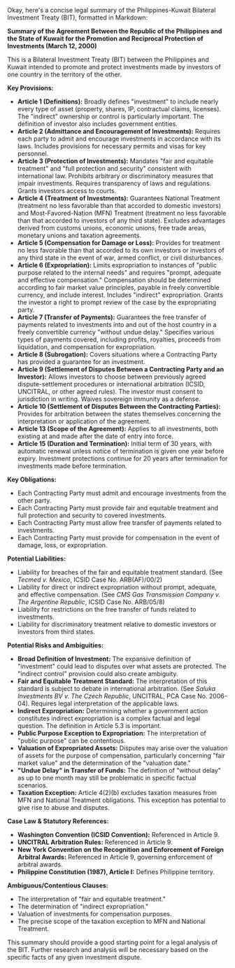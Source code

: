 Okay, here's a concise legal summary of the Philippines-Kuwait Bilateral Investment Treaty (BIT), formatted in Markdown:

**Summary of the Agreement Between the Republic of the Philippines and the State of Kuwait for the Promotion and Reciprocal Protection of Investments (March 12, 2000)**

This is a Bilateral Investment Treaty (BIT) between the Philippines and Kuwait intended to promote and protect investments made by investors of one country in the territory of the other.

**Key Provisions:**

*   **Article 1 (Definitions):** Broadly defines "investment" to include nearly every type of asset (property, shares, IP, contractual claims, licenses).  The "indirect" ownership or control is particularly important. The definition of investor also includes government entities.
*   **Article 2 (Admittance and Encouragement of Investments):** Requires each party to admit and encourage investments in accordance with its laws. Includes provisions for necessary permits and visas for key personnel.
*   **Article 3 (Protection of Investments):** Mandates "fair and equitable treatment" and "full protection and security" consistent with international law. Prohibits arbitrary or discriminatory measures that impair investments. Requires transparency of laws and regulations. Grants investors access to courts.
*   **Article 4 (Treatment of Investments):**  Guarantees National Treatment (treatment no less favorable than that accorded to domestic investors) and Most-Favored-Nation (MFN) Treatment (treatment no less favorable than that accorded to investors of any third state).  Excludes advantages derived from customs unions, economic unions, free trade areas, monetary unions and taxation agreements.
*   **Article 5 (Compensation for Damage or Loss):** Provides for treatment no less favorable than that accorded to its own investors or investors of any third state in the event of war, armed conflict, or civil disturbances.
*   **Article 6 (Expropriation):**  Limits expropriation to instances of "public purpose related to the internal needs" and requires "prompt, adequate and effective compensation." Compensation should be determined according to fair market value principles, payable in freely convertible currency, and include interest.  Includes "indirect" expropriation. Grants the investor a right to prompt review of the case by the expropriating party.
*   **Article 7 (Transfer of Payments):** Guarantees the free transfer of payments related to investments into and out of the host country in a freely convertible currency "without undue delay." Specifies various types of payments covered, including profits, royalties, proceeds from liquidation, and compensation for expropriation.
*   **Article 8 (Subrogation):** Covers situations where a Contracting Party has provided a guarantee for an investment.
*   **Article 9 (Settlement of Disputes Between a Contracting Party and an Investor):**  Allows investors to choose between previously agreed dispute-settlement procedures or international arbitration (ICSID, UNCITRAL, or other agreed rules). The investor must consent to jurisdiction in writing. Waives sovereign immunity as a defense.
*   **Article 10 (Settlement of Disputes Between the Contracting Parties):** Provides for arbitration between the states themselves concerning the interpretation or application of the agreement.
*   **Article 13 (Scope of the Agreement):** Applies to all investments, both existing at and made after the date of entry into force.
*   **Article 15 (Duration and Termination):** Initial term of 30 years, with automatic renewal unless notice of termination is given one year before expiry. Investment protections continue for 20 years after termination for investments made before termination.

**Key Obligations:**

*   Each Contracting Party must admit and encourage investments from the other party.
*   Each Contracting Party must provide fair and equitable treatment and full protection and security to covered investments.
*   Each Contracting Party must allow free transfer of payments related to investments.
*   Each Contracting Party must provide for compensation in the event of damage, loss, or expropriation.

**Potential Liabilities:**

*   Liability for breaches of the fair and equitable treatment standard. (See *Tecmed v. Mexico*, ICSID Case No. ARB(AF)/00/2)
*   Liability for direct or indirect expropriation without prompt, adequate, and effective compensation. (See *CMS Gas Transmission Company v. The Argentine Republic*, ICSID Case No. ARB/05/8)
*   Liability for restrictions on the free transfer of funds related to investments.
*   Liability for discriminatory treatment relative to domestic investors or investors from third states.

**Potential Risks and Ambiguities:**

*   **Broad Definition of Investment:**  The expansive definition of "investment" could lead to disputes over what assets are protected.  The "indirect control" provision could also create ambiguity.
*   **Fair and Equitable Treatment Standard:**  The interpretation of this standard is subject to debate in international arbitration. (See *Saluka Investments BV v. The Czech Republic*, UNCITRAL, PCA Case No. 2006-04).  Requires legal interpretation of the applicable laws.
*   **Indirect Expropriation:** Determining whether a government action constitutes indirect expropriation is a complex factual and legal question. The definition in Article 5.3 is important.
*   **Public Purpose Exception to Expropriation:** The interpretation of "public purpose" can be contentious.
*   **Valuation of Expropriated Assets:** Disputes may arise over the valuation of assets for the purpose of compensation, particularly concerning "fair market value" and the determination of the "valuation date."
*   **"Undue Delay" in Transfer of Funds:** The definition of "without delay" as up to one month may still be problematic in specific factual scenarios.
*   **Taxation Exception:** Article 4(2)(b) excludes taxation measures from MFN and National Treatment obligations. This exception has potential to give rise to abuse and disputes.

**Case Law & Statutory References:**

*   **Washington Convention (ICSID Convention):** Referenced in Article 9.
*   **UNCITRAL Arbitration Rules:** Referenced in Article 9.
*   **New York Convention on the Recognition and Enforcement of Foreign Arbitral Awards:** Referenced in Article 9, governing enforcement of arbitral awards.
*   **Philippine Constitution (1987), Article I:** Defines Philippine territory.

**Ambiguous/Contentious Clauses:**

*   The interpretation of "fair and equitable treatment."
*   The determination of "indirect expropriation."
*   Valuation of investments for compensation purposes.
*   The precise scope of the taxation exception to MFN and National Treatment.

This summary should provide a good starting point for a legal analysis of the BIT. Further research and analysis will be necessary based on the specific facts of any given investment dispute.

